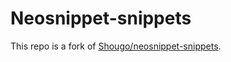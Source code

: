 Neosnippet-snippets
===================

This repo is a fork of [Shougo/neosnippet-snippets](https://github.com/Shougo/neosnippet-snippets).
